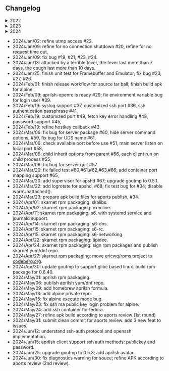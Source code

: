 ## Changelog

<details>
<summary>2022</summary>
  
- 2022/Apr/01: start terminal emulator.
- 2022/Jul/31: finish the terminal emulator:
  - add scroll buffer support,
  - add color palette support,
  - refine UTF-8 support.
- 2022/Aug/04: start the prediction engine.
- 2022/Aug/29: finish the prediction engine.
  - refine UTF-8 support.
- 2022/Sep/20: finish the UDP network.
- 2022/Sep/28: finish user input state.
- 2022/Sep/29: refine cell width.
- 2022/Oct/02: add terminfo module.
- 2022/Oct/13: finish the Framebuffer for completeness.
- 2022/Oct/14: finish Complete state.
- 2022/Nov/04: finish Display.
- 2022/Nov/08: finish Complete testing.
- 2022/Nov/27: finish Transport and TransportSender.
- 2022/Dec/28: finish command-line parameter parsing and locale validation.
  
</details>
<details>
<summary>2023</summary>
  
- 2023/Mar/24: solve the locale problem in alpine.
- 2023/Apr/07: support concurrent UDP server.
- 2023/Apr/21: finish server start/stop part.
- 2023/May/01: study [s6](https://skarnet.org/software/s6/) as PID 1 process: [utmps](https://skarnet.org/software/utmps/) require s6, aprilsh should support openrc.
- 2023/May/16: finish [alpine container with openrc support](https://github.com/ericwq/s6)
- 2023/May/30: finish [eric/goutmp](https://github.com/ericwq/goutmp)
- 2023/Jun/07: upgrade to `ericwq/goutmp` v0.2.0.
- 2023/Jun/15: finish `warnUnattached()` part.
- 2023/Jun/21: finish serve() function.
- 2023/Jun/25: re-structure cmd directory.
- 2023/Jul/12: prepare client and server. fix bug in overlay.
- 2023/Jul/19: refine frontend, terminal, util package for test coverage.
- 2023/Jul/24: refine network package for test coverage.
- 2023/Aug/01: start integration test for client.
- 2023/Aug/07: add util.Log and rewrite log related part for other packages.
- 2023/Aug/14: accomplish `exit` command in running aprilsh client.
- 2023/Aug/22: add OSC 112, DECSCUR, XTWINOPS 22,23 support; study CSI u.
- 2023/Sep/15: improve the performance of client and server.
- 2023/Sep/28: fix bug for Display and add integration test for server.
- 2023/Oct/10: fix uncompress buffer size bug and fix max uint64 bug.
- 2023/Oct/17: fix Framebuffer.resize() resize bug.
- 2023/Oct/19: fix NewFrame() bug for alternate screen buffer.
- 2023/Oct/22: pass client Term to server.
- 2023/Oct/23: fix uncompress buffer overflow bug.
- 2023/Oct/27: fix window title bug.
- 2023/Nov/13: fix stream output mode display bug, #1.
- 2023/Nov/19: enhance stream mode to display over buffer size file, #2.
- 2023/Nov/29: enhance screen difference with mix sequence, fix bug #6,#7,#8.
- 2023/Dec/08: enhance title #14, limit concurrent user #17, fix bug #9,#10,#12,#14,#15,#16.
- 2023/Dec/13: fix bug #11, solve computer hibernate problem partly.
- 2023/Dec/28: enhance utmp access problem #17; fix read dead line problem #18.

</details>
<details>
<summary>2024</summary>
</details> 

- 2024/Jan/02: refine utmp access #22.
- 2024/Jan/09: refine for no connection shutdown #20, refine for no request time out,
- 2024/Jan/09: fix bug #19, #21, #23, #24.
- 2024/Jan/13: attacked by a terrible fever, the fever last more than 7 days, the cough last more than 10 days.
- 2024/Jan/25: finish unit test for Framebuffer and Emulator; fix bug #23, #27, #26.
- 2024/Feb/01: finish release workflow for source tar ball; finish build apk for alpine.
- 2024/Feb/09: aprilsh-openrc is ready #29; fix environment variable bug for login user #39.
- 2024/Feb/19: syslog support #37, customized ssh port #36, ssh authentication passphrase #41, 
- 2024/Feb/19: customized port #49, fetch key error handling #48, password support #45,
- 2024/Feb/19: refine hostkey callback #43.
- 2024/Mar/06: fix bug for server package #60, hide server command options, #59, fix bug for UDS name #61,
- 2024/Mar/06: check available port before use #51, main server listen on local port #58,
- 2024/Mar/06: child inherit options from parent #56, each client run on child process #55,
- 2024/Mar/06: fix bug for server quit #57.
- 2024/Mar/20: fix failed test #60,#61,#62,#63,#66; add container port mapping support #65,
- 2024/Mar/20: add supervisor for apshd #67; upgrade goutmp to 0.5.1.
- 2024/Mar/22: add logrotate for apshd, #68; fix test bug for #34; disable warnUnattached().
- 2024/Mar/23: prepare apk build files for aports publish, #34.
- 2024/Apr/01: skarnet rpm packaging: skalibs.
- 2024/Apr/02: skarnet rpm packaging: execline.
- 2024/Apr/11: skarnet rpm packaging: s6. with systemd service and journald support.
- 2024/Apr/14: skarnet rpm packaging: s6-dns.
- 2024/Apr/15: skarnet rpm packaging: s6-rc.
- 2024/Apr/15: skarnet rpm packaging: s6-networking.
- 2024/Apr/22: skarnet rpm packaging: tipidee.
- 2024/Apr/24: skarnet rpm packaging: sign rpm packages and publish skarnet yum/dnf repo.
- 2024/Apr/27: skarnet rpm packaging: move [ericwq/rpms](https://github.com/ericwq/rpms) project to [codeberg.org](https://codeberg.org/ericwq/rpms).
- 2024/Apr/30: update goutmp to support glibc based linux. build rpm package for 0.6.40.
- 2024/May/01: aprilsh rpm packaging.
- 2024/May/06: publish aprilsh yum/dnf repo.
- 2024/May/09: add homebrew aprilsh formula.
- 2024/May/13: add alpine private repo.
- 2024/May/15: fix alpine execute mode bug.
- 2024/May/23: fix ssh rsa public key login problem for alpine.
- 2024/May/24: add ssh container for fedora.
- 2024/May/27: refine apk build according to aports review (1st round)
- 2024/May/31: submit clean commit for aports review. add 3 new feat to issues.
- 2024/Jun/12: understand ssh-auth protocol and openssh implementation.
- 2024/Jun/15: aprilsh client support ssh auth methods: publickey and password.
- 2024/Jun/25: upgrade goutmp to 0.5.3; add aprilsh avatar.
- 2024/Jun/30: fix diagnostics warning for souce; refine APK according to aports review (2nd review).
